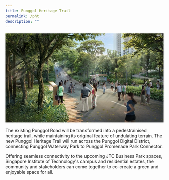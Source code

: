```yaml
---
title: Punggol Heritage Trail
permalink: /pht
description: ""
---
```

![Alt text for image on Isomer site](/images/PHT%20hero.jpg)

The existing Punggol Road will be transformed into a pedestrainised heritage trail, while maintaining its original feature of undulating terrain. The new Punggol Heritage Trail will run across the Punggol Digital District, connecting Punggol Waterway Park to Punggol Promenade Park Connector.

Offering seamless connectivity to the upcoming JTC Business Park spaces, Singapore Institute of Technology's campus and residential estates, the community and stakeholders can come together to co-create a green and enjoyable space for all.